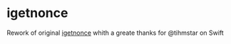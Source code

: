 # igetnonce

Rework of original [igetnonce](https://github.com/tihmstar/igetnonce) whith a greate thanks for @tihmstar on Swift
